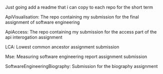 Just going add a readme that i can copy to each repo for the short term


ApiVisualisation:
The repo containing my submission for the final assignment of software engineering 


ApiAccess:
The repo containing my submission for the access part of the api interogation assignment


LCA:
Lowest common ancestor assignment submission


Mse: 
Measuring software engineering report assignment submission


SoftwareEngineeringBiography:
Submission for the biography assignment
